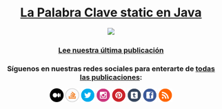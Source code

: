 <h1 align="center"><a href="https://javamagician.com/java-palabra-clave-static/">La Palabra Clave static en Java</a></h1>

<p align="center">
  <a href="https://javamagician.com/java-palabra-clave-static/">
    <img src="https://javamagician.com/content/images/2023/10/java-palabra-clave-static_600x750.png" height="360"/>
  </a>
</p>
<h3 align="center">
  <a href="https://javamagician.com/java-palabra-clave-static/">Lee nuestra última publicación</a>
</h3>

<h3 align="center">Síguenos en nuestras redes sociales para enterarte de <a href="https://javamagician.com/">todas las publicaciones</a>:</h3>

<p align="center">
  <a href="https://medium.com/@javamagician"><img src="https://github.com/javamagiciancom/javamagiciancom/blob/main/medium.svg" height="32" /></a>
  <a href="https://es.stackoverflow.com/users/338630/java-magician"><img src="https://github.com/javamagiciancom/javamagiciancom/blob/main/stackoverflow.svg" height="32" /></a>
  <a href="https://twitter.com/javamagician"><img src="https://github.com/javamagiciancom/javamagiciancom/blob/main/twitter.svg" height="32" /></a>
  <a href="https://instagram.com/javamagician"><img src="https://github.com/javamagiciancom/javamagiciancom/blob/main/instagram.svg" height="32" /></a>
  <a href="https://pinterest.com/javamagician"><img src="https://github.com/javamagiciancom/javamagiciancom/blob/main/pinterest.svg" height="32" /></a>
  <a href="https://javamagician.tumblr.com"><img src="https://github.com/javamagiciancom/javamagiciancom/blob/main/tumblr.svg" height="32" /></a>
  <a href="https://facebook.com/javamagician"><img src="https://github.com/javamagiciancom/javamagiciancom/blob/main/facebook.svg" height="32" /></a>
  <a href="https://javamagician.com/post/rss/"><img src="https://github.com/javamagiciancom/javamagiciancom/blob/main/rss.svg" height="32" /></a>
</p>